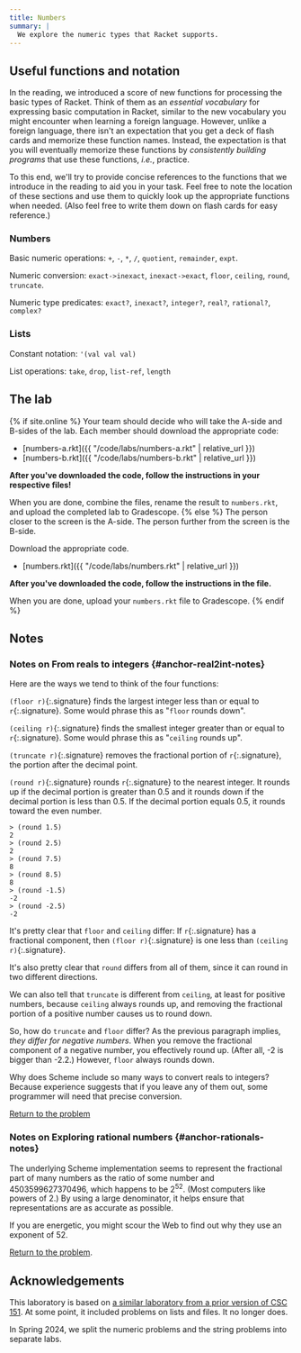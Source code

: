 ```yaml
---
title: Numbers
summary: |
  We explore the numeric types that Racket supports.
---
```


## Useful functions and notation

In the reading, we introduced a score of new functions for processing the basic types of Racket.
Think of them as an *essential vocabulary* for expressing basic computation in Racket, similar to the new vocabulary you might encounter when learning a foreign language.
However, unlike a foreign language, there isn't an expectation that you get a deck of flash cards and memorize these function names.
Instead, the expectation is that you will eventually memorize these functions by *consistently building programs* that use these functions, *i.e.*, practice.

To this end, we'll try to provide concise references to the functions that we introduce in the reading to aid you in your task.
Feel free to note the location of these sections and use them to quickly look up the appropriate functions when needed.
(Also feel free to write them down on flash cards for easy reference.)

### Numbers

Basic numeric operations: `+`, `-`, `*`, `/`, `quotient`, `remainder`,
`expt`.

Numeric conversion: `exact->inexact`, `inexact->exact`, `floor`,
`ceiling`, `round`, `truncate`.

Numeric type predicates: `exact?`, `inexact?`, `integer?`, `real?`,
`rational?`, `complex?`

### Lists

Constant notation: `'(val val val)`

List operations: `take`, `drop`, `list-ref`, `length`

## The lab

{% if site.online %}
Your team should decide who will take the A-side and B-sides of the lab.
Each member should download the appropriate code:

+ [numbers-a.rkt]({{ "/code/labs/numbers-a.rkt" | relative_url }})
+ [numbers-b.rkt]({{ "/code/labs/numbers-b.rkt" | relative_url }})

**After you've downloaded the code, follow the instructions in your respective files!**

When you are done, combine the files, rename the result to `numbers.rkt`, and upload the completed lab to Gradescope.
{% else %}
The person closer to the screen is the A-side.  The person further from the screen is the B-side.

Download the appropriate code.

+ [numbers.rkt]({{ "/code/labs/numbers.rkt" | relative_url }})

**After you've downloaded the code, follow the instructions in the file.**

When you are done, upload your `numbers.rkt` file to Gradescope.
{% endif %}

## Notes

### Notes on From reals to integers {#anchor-real2int-notes}

Here are the ways we tend to think of the four functions:

`(floor r)`{:.signature} finds the largest integer less than or equal to `r`{:.signature}. Some would phrase this as "`floor` rounds down".

`(ceiling r)`{:.signature} finds the smallest integer greater than or equal to `r`{:.signature}. Some would phrase this as "`ceiling` rounds up".

`(truncate r)`{:.signature} removes the fractional portion of `r`{:.signature}, the portion after the decimal point.

`(round r)`{:.signature} rounds `r`{:.signature} to the nearest integer. It rounds up if the decimal portion is greater than 0.5 and it rounds down if the decimal portion is less than 0.5. If the decimal portion equals 0.5, it rounds toward the even number.

```
> (round 1.5)
2
> (round 2.5)
2
> (round 7.5)
8
> (round 8.5)
8
> (round -1.5)
-2
> (round -2.5)
-2
```

It's pretty clear that `floor` and `ceiling` differ: If `r`{:.signature} has a fractional component, then `(floor r)`{:.signature} is one less than `(ceiling r)`{:.signature}.

It's also pretty clear that `round` differs from all of them, since it can round in two different directions.

We can also tell that `truncate` is different from `ceiling`, at least for positive numbers, because `ceiling` always rounds up, and removing the fractional portion of a positive number causes us to round down.

So, how do `truncate` and `floor` differ? As the previous paragraph implies, *they differ for negative numbers*. When you remove the fractional component of a negative number, you effectively round up. (After all, -2 is bigger than -2.2.) However, `floor` always rounds down.

Why does Scheme include so many ways to convert reals to integers? Because experience suggests that if you leave any of them out, some programmer will need that precise conversion.

[Return to the problem](#anchor-real2int)

### Notes on Exploring rational numbers {#anchor-rationals-notes}

The underlying Scheme implementation seems to represent the fractional part of many numbers as the ratio of some number and 4503599627370496, which happens to be 2<sup>52</sup>. (Most computers like powers of 2.) By using a large denominator, it helps ensure that representations are as accurate as possible.

If you are energetic, you might scour the Web to find out why they use an exponent of 52.

[Return to the problem](#anchor-rationals).

## Acknowledgements

This laboratory is based on [a similar laboratory from a prior version of CSC
151](https://www.cs.grinnell.edu/~rebelsky/Courses/CSC151/2018S/labs/basic-types).
At some point, it included problems on lists and files.  It no longer does.

In Spring 2024, we split the numeric problems and the string problems into separate labs.
